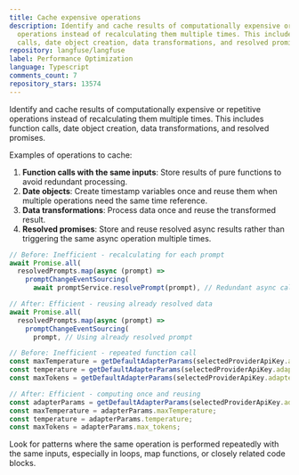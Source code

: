 ```yaml
---
title: Cache expensive operations
description: Identify and cache results of computationally expensive or repetitive
  operations instead of recalculating them multiple times. This includes function
  calls, date object creation, data transformations, and resolved promises.
repository: langfuse/langfuse
label: Performance Optimization
language: Typescript
comments_count: 7
repository_stars: 13574
---
```


Identify and cache results of computationally expensive or repetitive operations instead of recalculating them multiple times. This includes function calls, date object creation, data transformations, and resolved promises.

Examples of operations to cache:
1. **Function calls with the same inputs**: Store results of pure functions to avoid redundant processing.
2. **Date objects**: Create timestamp variables once and reuse them when multiple operations need the same time reference.
3. **Data transformations**: Process data once and reuse the transformed result.
4. **Resolved promises**: Store and reuse resolved async results rather than triggering the same async operation multiple times.

```typescript
// Before: Inefficient - recalculating for each prompt
await Promise.all(
  resolvedPrompts.map(async (prompt) =>
    promptChangeEventSourcing(
      await promptService.resolvePrompt(prompt), // Redundant async call
```

```typescript
// After: Efficient - reusing already resolved data
await Promise.all(
  resolvedPrompts.map(async (prompt) =>
    promptChangeEventSourcing(
      prompt, // Using already resolved prompt
```

```typescript
// Before: Inefficient - repeated function call
const maxTemperature = getDefaultAdapterParams(selectedProviderApiKey.adapter).maxTemperature;
const temperature = getDefaultAdapterParams(selectedProviderApiKey.adapter).temperature;
const maxTokens = getDefaultAdapterParams(selectedProviderApiKey.adapter).max_tokens;
```

```typescript
// After: Efficient - computing once and reusing
const adapterParams = getDefaultAdapterParams(selectedProviderApiKey.adapter);
const maxTemperature = adapterParams.maxTemperature;
const temperature = adapterParams.temperature;
const maxTokens = adapterParams.max_tokens;
```

Look for patterns where the same operation is performed repeatedly with the same inputs, especially in loops, map functions, or closely related code blocks.